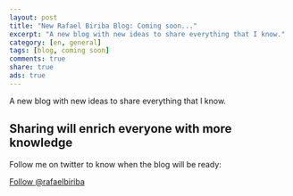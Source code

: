```yaml
---
layout: post
title: "New Rafael Biriba Blog: Coming soon..."
excerpt: "A new blog with new ideas to share everything that I know."
category: [en, general]
tags: [blog, coming soon]
comments: true
share: true
ads: true
---
```


A new blog with new ideas to share everything that I know.

## Sharing will enrich everyone with more knowledge

Follow me on twitter to know when the blog will be ready:

<p><a href="https://twitter.com/rafaelbiriba" class="twitter-follow-button" data-show-screen-name="false" data-show-count="true" data-dnt="true" data-size="large">Follow @rafaelbiriba</a></p>

